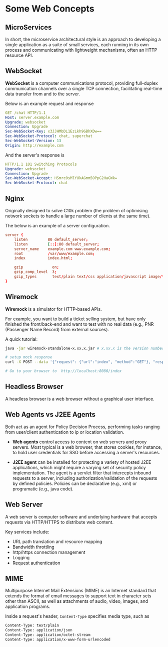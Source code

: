 # Some Web Concepts

## MicroServices

In short, the microservice architectural style is an approach to developing a single application as a suite of small services, each running in its own process and communicating with lightweight mechanisms, often an HTTP resource API. 

## WebSocket

**WebSocket** is a computer communications protocol, providing full-duplex communication channels over a single TCP connection, facilitating real-time data transfer from and to the server.

Below is an example request and response
```yaml
GET /chat HTTP/1.1
Host: server.example.com
Upgrade: websocket
Connection: Upgrade
Sec-WebSocket-Key: x3JJHMbDL1EzLkh9GBhXDw==
Sec-WebSocket-Protocol: chat, superchat
Sec-WebSocket-Version: 13
Origin: http://example.com
```
And the server's response is 
```yaml
HTTP/1.1 101 Switching Protocols
Upgrade: websocket
Connection: Upgrade
Sec-WebSocket-Accept: HSmrc0sMlYUkAGmm5OPpG2HaGWk=
Sec-WebSocket-Protocol: chat
```


## Nginx

Originally designed to solve C10k problem (the problem of optimising network sockets to handle a large number of clients at the same time).

The below is an example of a server configuration.
```conf
server {
    listen         80 default_server;
    listen         [::]:80 default_server;
    server_name    example.com www.example.com;
    root           /var/www/example.com;
    index          index.html;

    gzip             on;
    gzip_comp_level  3;
    gzip_types       text/plain text/css application/javascript image/*;
}
```

## Wiremock

**Wiremock** is a simulator for HTTP-based APIs.

For example, you want to build a ticket selling system, but have only finished the front/back-end and want to test with no real data (e.g., PNR (Passenger Name Record) from external sources).

A quick tutorial:
```bash
java -jar wiremock-standalone-x.xx.x.jar # x.xx.x is the version number

# setup mock response
curl -X POST --data '{"request": {"url":"index", "method":"GET"}, "response": {"status":200, "body":"Hello World"}}' http://localhost:8080/__admin/mappings/new

# Go to your browser to  http://localhost:8080/index
```

## Headless Browser
A headless browser is a web browser without a graphical user interface.

## Web Agents vs J2EE Agents

Both act as an agent for Policy Decision Process, performing tasks ranging from user/client authentication to ip or location validation.

* **Web agents** control access to content on web servers and proxy servers. Most typical is a web browser, that stores cookies, for instance, to hold user credentials for SSO before accessing a server's resources.

* **J2EE agent** can be installed for protecting a variety of hosted J2EE applications, which might require a varying set of security policy implementation. The agent is a servlet filter that intercepts inbound requests to a server, including authorization/validation of the requests by defined policies. Policies can be declarative (e.g., xml) or programatic (e.g., java code).

## Web Server

A web server is computer software and underlying hardware that accepts requests via HTTP/HTTPS to distribute web content.

Key services include:
* URL path translation and resource mapping
* Bandwidth throttling
* http/https connection management
* Logging
* Request authentication

## MIME

Multipurpose Internet Mail Extensions (MIME) is an Internet standard that extends the format of email messages to support text in character sets other than ASCII, as well as attachments of audio, video, images, and application programs. 

Inside a request's header, `Content-Type` specifies media type, such as
```bash
Content-Type: text/plain
Content-Type: application/json
Content-Type: application/octet-stream
Content-Type: application/x-www-form-urlencoded
```